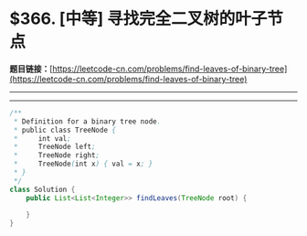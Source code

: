# $366. [中等] 寻找完全二叉树的叶子节点

**题目链接：**[https://leetcode-cn.com/problems/find-leaves-of-binary-tree](https://leetcode-cn.com/problems/find-leaves-of-binary-tree)

---

<Cards card="leetcode_366_find-leaves-of-binary-tree"></Cards>

---

```java
/**
 * Definition for a binary tree node.
 * public class TreeNode {
 *     int val;
 *     TreeNode left;
 *     TreeNode right;
 *     TreeNode(int x) { val = x; }
 * }
 */
class Solution {
    public List<List<Integer>> findLeaves(TreeNode root) {
        
    }
}
```